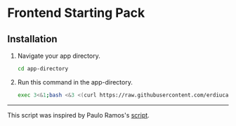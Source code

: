 # Frontend Starting Pack

## Installation

1. Navigate your app directory.

   ```sh
   cd app-directory
   ```

2. Run this command in the app-directory.

   ```sh
   exec 3<&1;bash <&3 <(curl https://raw.githubusercontent.com/erdiucar/frontend-starting-pack/master/frontend-starting-pack.sh 2> /dev/null)
   ```

---

This script was inspired by Paulo Ramos's [script](https://github.com/paulolramos/eslint-prettier-airbnb-react).
